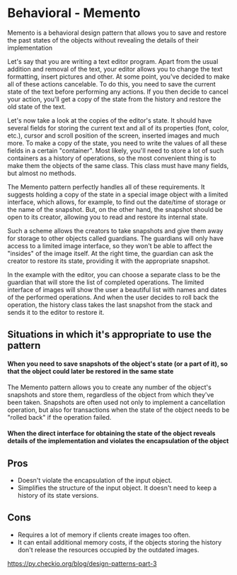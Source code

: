 # Behavioral - Memento

Memento is a behavioral design pattern that allows you to save and restore the past states of the objects without revealing the details of their implementation

Let's say that you are writing a text editor program. Apart from the usual addition and removal of the text, your editor allows you to change the text formatting, insert pictures and other. At some point, you've decided to make all of these actions cancelable. To do this, you need to save the current state of the text before performing any actions. If you then decide to cancel your action, you'll get a copy of the state from the history and restore the old state of the text.

Let's now take a look at the copies of the editor's state. It should have several fields for storing the current text and all of its properties (font, color, etc.), cursor and scroll position of the screen, inserted images and much more. To make a copy of the state, you need to write the values ​​of all these fields in a certain "container". Most likely, you'll need to store a lot of such containers as a history of operations, so the most convenient thing is to make them the objects of the same class. This class must have many fields, but almost no methods.

The Memento pattern perfectly handles all of these requirements. It suggests holding a copy of the state in a special image object with a limited interface, which allows, for example, to find out the date/time of storage or the name of the snapshot. But, on the other hand, the snapshot should be open to its creator, allowing you to read and restore its internal state.

Such a scheme allows the creators to take snapshots and give them away for storage to other objects called guardians. The guardians will only have access to a limited image interface, so they won't be able to affect the "insides" of the image itself. At the right time, the guardian can ask the creator to restore its state, providing it with the appropriate snapshot.

In the example with the editor, you can choose a separate class to be the guardian that will store the list of completed operations. The limited interface of images will show the user a beautiful list with names and dates of the performed operations. And when the user decides to roll back the operation, the history class takes the last snapshot from the stack and sends it to the editor to restore it.

## Situations in which it's appropriate to use the pattern

#### When you need to save snapshots of the object's state (or a part of it), so that the object could later be restored in the same state

The Memento pattern allows you to create any number of the object's snapshots and store them, regardless of the object from which they've been taken. Snapshots are often used not only to implement a cancellation operation, but also for transactions when the state of the object needs to be "rolled back" if the operation failed.

#### When the direct interface for obtaining the state of the object reveals details of the implementation and violates the encapsulation of the object

## Pros

- Doesn't violate the encapsulation of the input object.
- Simplifies the structure of the input object. It doesn't need to keep a history of its state versions.

## Cons

- Requires a lot of memory if clients create images too often.
- It can entail additional memory costs, if the objects storing the history don't release the resources occupied by the outdated images.

https://py.checkio.org/blog/design-patterns-part-3
